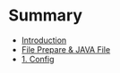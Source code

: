 # Summary

* [Introduction](README.md)
* [File Prepare & JAVA File](chapter1.md)
* [1. Config](Config.md)

